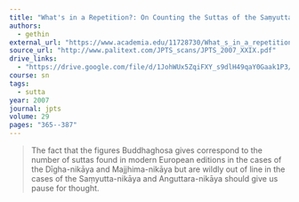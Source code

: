 ```yaml
---
title: "What's in a Repetition?: On Counting the Suttas of the Saṃyutta-Nikāya"
authors:
  - gethin
external_url: "https://www.academia.edu/11728730/What_s_in_a_repetition_On_Counting_the_suttas_of_the_Sa%E1%B9%83yutta_nik%C4%81ya?"
source_url: "http://www.palitext.com/JPTS_scans/JPTS_2007_XXIX.pdf"
drive_links: 
  - "https://drive.google.com/file/d/1JohWUx5ZqiFXY_s9dlH49qaY0Gaak1P3/view?usp=drivesdk"
course: sn
tags:
  - sutta
year: 2007
journal: jpts
volume: 29
pages: "365--387"
---
```


> The fact that the figures Buddhaghosa gives correspond to the number of suttas found in modern European editions in the cases of the Dīgha-nikāya and Majjhima-nikāya but are wildly out of line in the cases of the Saṃyutta-nikāya and Anguttara-nikāya should give us pause for thought.

